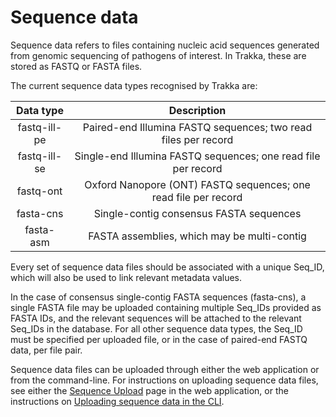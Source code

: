 
# Sequence data

Sequence data refers to files containing nucleic acid sequences generated from genomic sequencing of 
pathogens of interest. In Trakka, these are stored as FASTQ or FASTA files.

The current sequence data types recognised by Trakka are:

| Data type | Description |
|:---:|:---:|
| fastq-ill-pe | Paired-end Illumina FASTQ sequences; two read files per record |
| fastq-ill-se | Single-end Illumina FASTQ sequences; one read file per record |
| fastq-ont | Oxford Nanopore (ONT) FASTQ sequences; one read file per record |
| fasta-cns | Single-contig consensus FASTA sequences |
| fasta-asm | FASTA assemblies, which may be multi-contig |

Every set of sequence data files should be associated with a unique Seq_ID, which will also be used to link relevant metadata values.

In the case of consensus single-contig FASTA sequences (fasta-cns), a single FASTA file may be uploaded containing multiple
Seq_IDs provided as FASTA IDs, and the relevant sequences will be attached to the relevant Seq_IDs in the database. 
For all other sequence data types, the Seq_ID must be specified per uploaded file, or in the case of paired-end FASTQ data, per file pair.

Sequence data files can be uploaded through either the web application or from the command-line. 
For instructions on uploading sequence data files, see either the [Sequence Upload](/Web-Interface/Uploads/sequence-uploads.md)
page in the web application, or the instructions on [Uploading sequence data in the CLI](/CLI/CLI-sequence-upload.md).
